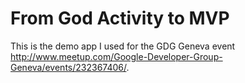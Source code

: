 # From God Activity to MVP

This is the demo app I used for the GDG Geneva event http://www.meetup.com/Google-Developer-Group-Geneva/events/232367406/.
